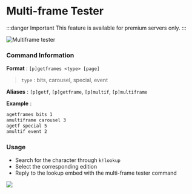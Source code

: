 # Multi-frame Tester

:::danger Important
This feature is available for premium servers only.
:::

![Multiframe tester](/img/features/getframes.gif ':size=100%')

### Command Information

**Format** : `[p]getframes <type> [page]`

> `type` : bits, carousel, special, event 

**Aliases** : `[p]getf`, `[p]getframe`, `[p]multif`, `[p]multiframe`

**Example**  :
```bash
agetframes bits 1
amultiframe carousel 3
agetf special 5
amultif event 2
```

### Usage
- Search for the character through `k!lookup`
- Select the corresponding edition
- Reply to the lookup embed with the multi-frame tester command

![](/img/features/reply.png)
